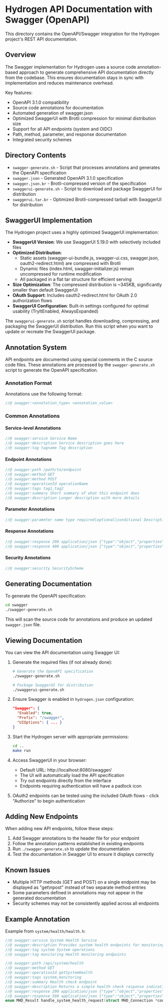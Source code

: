 # Hydrogen API Documentation with Swagger (OpenAPI)

This directory contains the OpenAPI/Swagger integration for the Hydrogen project's REST API documentation.

## Overview

The Swagger implementation for Hydrogen uses a source code annotation-based approach to generate comprehensive API documentation directly from the codebase. This ensures documentation stays in sync with implementation and reduces maintenance overhead.

Key features:

- OpenAPI 3.1.0 compatibility
- Source code annotations for documentation
- Automated generation of swagger.json
- Optimized SwaggerUI with Brotli compression for minimal distribution size
- Support for all API endpoints (system and OIDC)
- Path, method, parameter, and response documentation
- Integrated security schemes

## Directory Contents

- `swagger-generate.sh` - Script that processes annotations and generates the OpenAPI specification
- `swagger.json` - Generated OpenAPI 3.1.0 specification
- `swagger.json.br` - Brotli-compressed version of the specification
- `swaggerui-generate.sh` - Script to download and package SwaggerUI for distribution
- `swaggerui.tar.br` - Optimized Brotli-compressed tarball with SwaggerUI for distribution

## SwaggerUI Implementation

The Hydrogen project uses a highly optimized SwaggerUI implementation:

- **SwaggerUI Version**: We use SwaggerUI 5.19.0 with selectively included files
- **Optimized Distribution**: 
  - Static assets (swagger-ui-bundle.js, swagger-ui.css, swagger.json, oauth2-redirect.html) are compressed with Brotli
  - Dynamic files (index.html, swagger-initializer.js) remain uncompressed for runtime modification
  - All packaged in a flat tar structure for efficient serving
- **Size Optimization**: The compressed distribution is ~345KB, significantly smaller than default SwaggerUI
- **OAuth Support**: Includes oauth2-redirect.html for OAuth 2.0 authorization flows
- **SwaggerUI Configuration**: Built-in settings configured for optimal usability (TryItEnabled, AlwaysExpanded)

The `swaggerui-generate.sh` script handles downloading, compressing, and packaging the SwaggerUI distribution. Run this script when you want to update or recreate the SwaggerUI package.

## Annotation System

API endpoints are documented using special comments in the C source code files. These annotations are processed by the `swagger-generate.sh` script to generate the OpenAPI specification.

### Annotation Format

Annotations use the following format:

```c
//@ swagger:<annotation_type> <annotation_value>
```

### Common Annotations

#### Service-level Annotations

```c
//@ swagger:service Service Name
//@ swagger:description Service description goes here
//@ swagger:tag tagname Tag description
```

#### Endpoint Annotations

```c
//@ swagger:path /path/to/endpoint
//@ swagger:method GET
//@ swagger:method POST
//@ swagger:operationId operationName
//@ swagger:tags tag1,tag2
//@ swagger:summary Short summary of what this endpoint does
//@ swagger:description Longer description with more details
```

#### Parameter Annotations

```c
//@ swagger:parameter name type required|optional|conditional Description
```

#### Response Annotations

```c
//@ swagger:response 200 application/json {"type":"object","properties":{...}}
//@ swagger:response 400 application/json {"type":"object","properties":{...}}
```

#### Security Annotations

```c
//@ swagger:security SecurityScheme
```

## Generating Documentation

To generate the OpenAPI specification:

```bash
cd swagger
./swagger-generate.sh
```

This will scan the source code for annotations and produce an updated `swagger.json` file.

## Viewing Documentation

You can view the API documentation using Swagger UI:

1. Generate the required files (if not already done):
   ```bash
   # Generate the OpenAPI specification
   ./swagger-generate.sh
   
   # Package SwaggerUI for distribution
   ./swaggerui-generate.sh
   ```

2. Ensure Swagger is enabled in `hydrogen.json` configuration:
   ```json
   "Swagger": {
     "Enabled": true,
     "Prefix": "/swagger",
     "UIOptions": { ... }
   }
   ```

3. Start the Hydrogen server with appropriate permissions:
   ```bash
   cd ..
   make run
   ```

4. Access SwaggerUI in your browser:
   - Default URL: http://localhost:8080/swagger/
   - The UI will automatically load the API specification
   - Try out endpoints directly from the interface
   - Endpoints requiring authentication will have a padlock icon

5. OAuth2 endpoints can be tested using the included OAuth flows - click "Authorize" to begin authentication

## Adding New Endpoints

When adding new API endpoints, follow these steps:

1. Add Swagger annotations to the header file for your endpoint
2. Follow the annotation patterns established in existing endpoints
3. Run `./swagger-generate.sh` to update the documentation
4. Test the documentation in Swagger UI to ensure it displays correctly

## Known Issues

- Multiple HTTP methods (GET and POST) on a single endpoint may be displayed as "get\npost" instead of two separate method entries
- Some parameters defined in annotations may not appear in the generated documentation
- Security schemes may not be consistently applied across all endpoints

## Example Annotation

Example from `system/health/health.h`:

```c
//@ swagger:service System Health Service
//@ swagger:description Provides system health endpoints for monitoring and diagnostics
//@ swagger:tag system System operations
//@ swagger:tag monitoring Health monitoring endpoints

//@ swagger:path /api/system/health
//@ swagger:method GET
//@ swagger:operationId getSystemHealth
//@ swagger:tags system,monitoring
//@ swagger:summary Health check endpoint
//@ swagger:description Returns a simple health check response indicating the service is alive. Used primarily by load balancers for health monitoring in distributed deployments.
//@ swagger:response 200 application/json {"type":"object","properties":{"status":{"type":"string","example":"Yes, I'm alive, thanks!"}}}
//@ swagger:response 500 application/json {"type":"object","properties":{"error":{"type":"string","example":"Failed to create response"}}}
enum MHD_Result handle_system_health_request(struct MHD_Connection *connection);